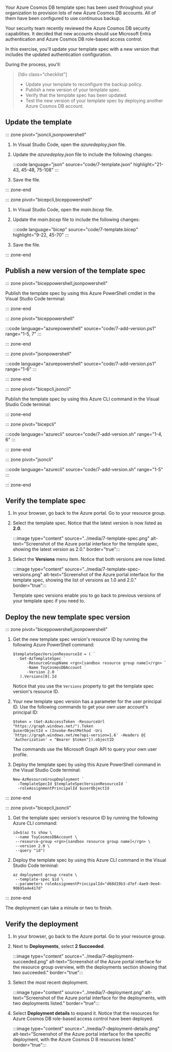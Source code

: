 Your Azure Cosmos DB template spec has been used throughout your organization to provision lots of new Azure Cosmos DB accounts. All of them have been configured to use continuous backup.

Your security team recently reviewed the Azure Cosmos DB security capabilities. It decided that new accounts should use Microsoft Entra authentication and Azure Cosmos DB role-based access control.

In this exercise, you'll update your template spec with a new version that includes the updated authentication configuration.

During the process, you'll:

> [!div class="checklist"]
> * Update your template to reconfigure the backup policy.
> * Publish a new version of your template spec.
> * Verify that the template spec has been updated.
> * Test the new version of your template spec by deploying another Azure Cosmos DB account.

## Update the template

::: zone pivot="jsoncli,jsonpowershell"

1. In Visual Studio Code, open the *azuredeploy.json* file.

1. Update the *azuredeploy.json* file to include the following changes:

   :::code language="json" source="code/7-template.json" highlight="21-43, 45-48, 75-108" :::

1. Save the file.

::: zone-end

::: zone pivot="bicepcli,biceppowershell"

1. In Visual Studio Code, open the *main.bicep* file.

1. Update the *main.bicep* file to include the following changes:

   :::code language="bicep" source="code/7-template.bicep" highlight="9-22, 45-70" :::

1. Save the file.

::: zone-end

## Publish a new version of the template spec

::: zone pivot="biceppowershell,jsonpowershell"

Publish the template spec by using this Azure PowerShell cmdlet in the Visual Studio Code terminal:

::: zone-end

::: zone pivot="biceppowershell"

:::code language="azurepowershell" source="code/7-add-version.ps1" range="1-5, 7" :::

::: zone-end

::: zone pivot="jsonpowershell"

:::code language="azurepowershell" source="code/7-add-version.ps1" range="1-6" :::

::: zone-end

::: zone pivot="bicepcli,jsoncli"

Publish the template spec by using this Azure CLI command in the Visual Studio Code terminal:

::: zone-end

::: zone pivot="bicepcli"

:::code language="azurecli" source="code/7-add-version.sh" range="1-4, 6" :::

::: zone-end

::: zone pivot="jsoncli"

:::code language="azurecli" source="code/7-add-version.sh" range="1-5" :::

::: zone-end

## Verify the template spec

1. In your browser, go back to the Azure portal. Go to your resource group.

1. Select the template spec. Notice that the latest version is now listed as **2.0**.

   :::image type="content" source="../media/7-template-spec.png" alt-text="Screenshot of the Azure portal interface for the template spec, showing the latest version as 2.0." border="true":::

1. Select the **Versions** menu item. Notice that both versions are now listed.

   :::image type="content" source="../media/7-template-spec-versions.png" alt-text="Screenshot of the Azure portal interface for the template spec, showing the list of versions as 1.0 and 2.0." border="true":::

   Template spec versions enable you to go back to previous versions of your template spec if you need to.

## Deploy the new template spec version

::: zone pivot="biceppowershell,jsonpowershell"

1. Get the new template spec version's resource ID by running the following Azure PowerShell command:

   ```azurepowershell
   $templateSpecVersionResourceId = ( `
      Get-AzTemplateSpec `
         -ResourceGroupName <rgn>[sandbox resource group name]</rgn> `
         -Name ToyCosmosDBAccount `
         -Version 2.0 `
      ).Versions[0].Id
   ```

   Notice that you use the `Versions` property to get the template spec version's resource ID.

1. Your new template spec version has a parameter for the user principal ID. Use the following commands to get your own user account's principal ID:

   ```azurepowershell
   $token = (Get-AzAccessToken -ResourceUrl "https://graph.windows.net/").Token
   $userObjectId = (Invoke-RestMethod -Uri 'https://graph.windows.net/me?api-version=1.6' -Headers @{ 'Authorization' = "Bearer $token"}).objectID
   ```

   The commands use the Microsoft Graph API to query your own user profile.

1. Deploy the template spec by using this Azure PowerShell command in the Visual Studio Code terminal:

   ```azurepowershell
   New-AzResourceGroupDeployment `
     -TemplateSpecId $templateSpecVersionResourceId `
     -roleAssignmentPrincipalId $userObjectId
   ```

::: zone-end

::: zone pivot="bicepcli,jsoncli"

1. Get the template spec version's resource ID by running the following Azure CLI command:

   ```azurecli
   id=$(az ts show \
    --name ToyCosmosDBAccount \
    --resource-group <rgn>[sandbox resource group name]</rgn> \
    --version 2.0 \
    --query "id")
   ```

1. Deploy the template spec by using this Azure CLI command in the Visual Studio Code terminal:

   ```azurecli
   az deployment group create \
    --template-spec $id \
    --parameters roleAssignmentPrincipalId="d68d19b3-d7ef-4ae9-9ee4-90695a4e417d"
   ```

::: zone-end

The deployment can take a minute or two to finish.

## Verify the deployment

1. In your browser, go back to the Azure portal. Go to your resource group.

1. Next to **Deployments**, select **2 Succeeded**.

   :::image type="content" source="../media/7-deployment-succeeded.png" alt-text="Screenshot of the Azure portal interface for the resource group overview, with the deployments section showing that two succeeded." border="true":::

1. Select the most recent deployment.

   :::image type="content" source="../media/7-deployment.png" alt-text="Screenshot of the Azure portal interface for the deployments, with two deployments listed." border="true":::

1. Select **Deployment details** to expand it. Notice that the resources for Azure Cosmos DB role-based access control have been deployed.

   :::image type="content" source="../media/7-deployment-details.png" alt-text="Screenshot of the Azure portal interface for the specific deployment, with the Azure Cosmos D B resources listed." border="true":::

